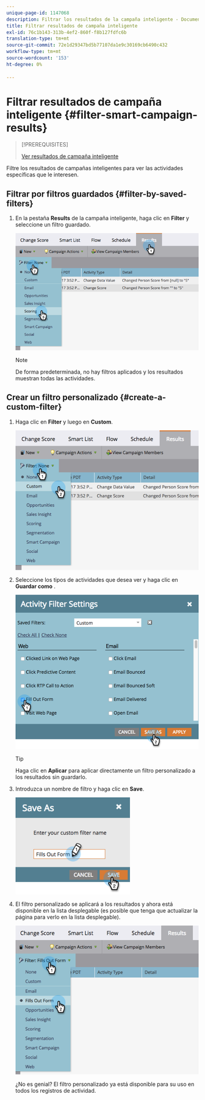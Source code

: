```yaml
---
unique-page-id: 1147068
description: Filtrar los resultados de la campaña inteligente - Documentos de Marketo - Documentación del producto
title: Filtrar resultados de campaña inteligente
exl-id: 76c1b143-313b-4ef2-860f-f8b127fdfc6b
translation-type: tm+mt
source-git-commit: 72e1d29347bd5b77107da1e9c30169cb6490c432
workflow-type: tm+mt
source-wordcount: '153'
ht-degree: 0%

---
```


# Filtrar resultados de campaña inteligente {#filter-smart-campaign-results}

>[!PREREQUISITES]
>
>[Ver resultados de campaña inteligente](/help/marketo/product-docs/core-marketo-concepts/smart-campaigns/smart-campaign-data/view-smart-campaign-results.md)

Filtre los resultados de campañas inteligentes para ver las actividades específicas que le interesen.

## Filtrar por filtros guardados {#filter-by-saved-filters}

1. En la pestaña **Results** de la campaña inteligente, haga clic en **Filter** y seleccione un filtro guardado.

   ![](assets/resultsfilter-hands.png)

   >[!NOTE]
   >
   >De forma predeterminada, no hay filtros aplicados y los resultados muestran todas las actividades.

## Crear un filtro personalizado {#create-a-custom-filter}

1. Haga clic en **Filter** y luego en **Custom**.

   ![](assets/filterscustom-hands.png)

1. Seleccione los tipos de actividades que desea ver y haga clic en **Guardar como** .

   ![](assets/activityfiltersettings-hands.png)

   >[!TIP]
   >
   >Haga clic en **Aplicar** para aplicar directamente un filtro personalizado a los resultados sin guardarlo.

1. Introduzca un nombre de filtro y haga clic en **Save**.

   ![](assets/saveasfilter-hands.png)

1. El filtro personalizado se aplicará a los resultados y ahora está disponible en la lista desplegable (es posible que tenga que actualizar la página para verlo en la lista desplegable).

   ![](assets/customfilter-hands.png)

   ¿No es genial? El filtro personalizado ya está disponible para su uso en todos los registros de actividad.
